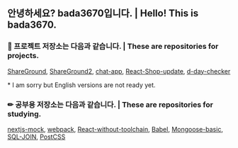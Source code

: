 ## 안녕하세요? bada3670입니다. | Hello! This is bada3670.

### 💼 프로젝트 저장소는 다음과 같습니다. | These are repositories for projects.

[ShareGround](https://github.com/bada3670/ShareGround), [ShareGround2](https://github.com/bada3670/ShareGround2), [chat-app](https://github.com/bada3670/chat-app), [React-Shop-update](https://github.com/bada3670/React-Shop-update), [d-day-checker](https://github.com/bada3670/d-day-checker)

\* I am sorry but English versions are not ready yet.

### ✏ 공부용 저장소는 다음과 같습니다. | These are repositories for studying.

[nextjs-mock](https://github.com/bada3670/nextjs-mock), [webpack](https://github.com/bada3670/webpack), [React-without-toolchain](https://github.com/bada3670/React-without-toolchain), [Babel](https://github.com/bada3670/Babel), [Mongoose-basic](https://github.com/bada3670/Mongoose-basic), [SQL-JOIN](https://github.com/bada3670/SQL-JOIN), [PostCSS](https://github.com/bada3670/PostCSS)

<!--
**bada3670/bada3670** is a ✨ _special_ ✨ repository because its `README.md` (this file) appears on your GitHub profile.

Here are some ideas to get you started:

- 🔭 I’m currently working on ...
- 🌱 I’m currently learning ...
- 👯 I’m looking to collaborate on ...
- 🤔 I’m looking for help with ...
- 💬 Ask me about ...
- 📫 How to reach me: ...
- 😄 Pronouns: ...
- ⚡ Fun fact: ...
-->
